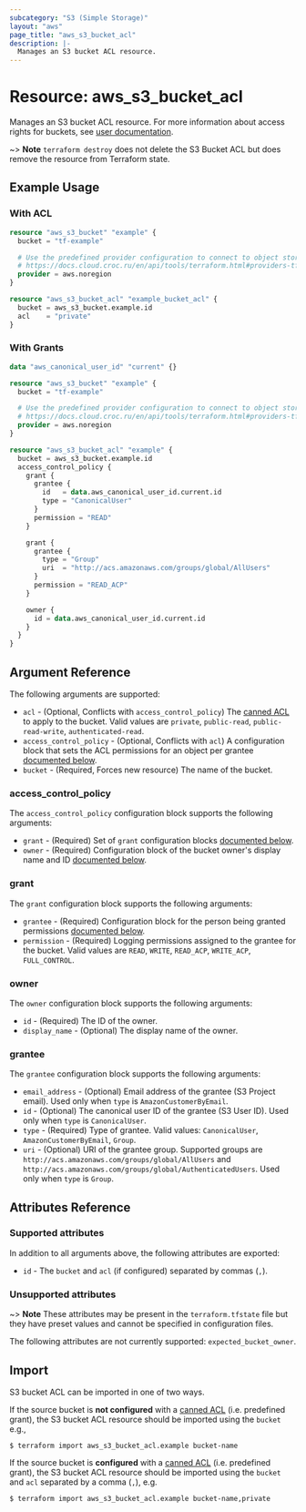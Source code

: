 ```yaml
---
subcategory: "S3 (Simple Storage)"
layout: "aws"
page_title: "aws_s3_bucket_acl"
description: |-
  Manages an S3 bucket ACL resource.
---
```


[access-rights]: https://docs.cloud.croc.ru/en/services/object_storage/operations.html#s3accessrules
[canned-acl]: https://docs.cloud.croc.ru/en/api/s3/acl.html#cannedacl

# Resource: aws_s3_bucket_acl

Manages an S3 bucket ACL resource.
For more information about access rights for buckets, see [user documentation][access-rights].

~> **Note** `terraform destroy` does not delete the S3 Bucket ACL but does remove the resource from Terraform state.

## Example Usage

### With ACL

```terraform
resource "aws_s3_bucket" "example" {
  bucket = "tf-example"

  # Use the predefined provider configuration to connect to object storage
  # https://docs.cloud.croc.ru/en/api/tools/terraform.html#providers-tf
  provider = aws.noregion
}

resource "aws_s3_bucket_acl" "example_bucket_acl" {
  bucket = aws_s3_bucket.example.id
  acl    = "private"
}
```

### With Grants

```terraform
data "aws_canonical_user_id" "current" {}

resource "aws_s3_bucket" "example" {
  bucket = "tf-example"

  # Use the predefined provider configuration to connect to object storage
  # https://docs.cloud.croc.ru/en/api/tools/terraform.html#providers-tf
  provider = aws.noregion
}

resource "aws_s3_bucket_acl" "example" {
  bucket = aws_s3_bucket.example.id
  access_control_policy {
    grant {
      grantee {
        id   = data.aws_canonical_user_id.current.id
        type = "CanonicalUser"
      }
      permission = "READ"
    }

    grant {
      grantee {
        type = "Group"
        uri  = "http://acs.amazonaws.com/groups/global/AllUsers"
      }
      permission = "READ_ACP"
    }

    owner {
      id = data.aws_canonical_user_id.current.id
    }
  }
}
```

## Argument Reference

The following arguments are supported:

* `acl` - (Optional, Conflicts with `access_control_policy`) The [canned ACL][canned-acl] to apply to the bucket. Valid values are `private`, `public-read`, `public-read-write`, `authenticated-read`.
* `access_control_policy` - (Optional, Conflicts with `acl`) A configuration block that sets the ACL permissions for an object per grantee [documented below](#access_control_policy).
* `bucket` - (Required, Forces new resource) The name of the bucket.

### access_control_policy

The `access_control_policy` configuration block supports the following arguments:

* `grant` - (Required) Set of `grant` configuration blocks [documented below](#grant).
* `owner` - (Required) Configuration block of the bucket owner's display name and ID [documented below](#owner).

### grant

The `grant` configuration block supports the following arguments:

* `grantee` - (Required) Configuration block for the person being granted permissions [documented below](#grantee).
* `permission` - (Required) Logging permissions assigned to the grantee for the bucket. Valid values are `READ`, `WRITE`, `READ_ACP`, `WRITE_ACP`, `FULL_CONTROL`.

### owner

The `owner` configuration block supports the following arguments:

* `id` - (Required) The ID of the owner.
* `display_name` - (Optional) The display name of the owner.

### grantee

The `grantee` configuration block supports the following arguments:

* `email_address` - (Optional) Email address of the grantee (S3 Project email). Used only when `type` is `AmazonCustomerByEmail`.
* `id` - (Optional) The canonical user ID of the grantee (S3 User ID). Used only when `type` is `CanonicalUser`.
* `type` - (Required) Type of grantee. Valid values: `CanonicalUser`, `AmazonCustomerByEmail`, `Group`.
* `uri` - (Optional) URI of the grantee group. Supported groups are `http://acs.amazonaws.com/groups/global/AllUsers` and `http://acs.amazonaws.com/groups/global/AuthenticatedUsers`. Used only when `type` is `Group`.

## Attributes Reference

### Supported attributes

In addition to all arguments above, the following attributes are exported:

* `id` - The `bucket` and `acl` (if configured) separated by commas (`,`).

### Unsupported attributes

~> **Note** These attributes may be present in the `terraform.tfstate` file but they have preset values and cannot be specified in configuration files.

The following attributes are not currently supported: `expected_bucket_owner`.

## Import

S3 bucket ACL can be imported in one of two ways.


If the source bucket is **not configured** with a [canned ACL][canned-acl] (i.e. predefined grant),
the S3 bucket ACL resource should be imported using the `bucket` e.g.,

```
$ terraform import aws_s3_bucket_acl.example bucket-name
```

If the source bucket is **configured** with a [canned ACL][canned-acl] (i.e. predefined grant),
the S3 bucket ACL resource should be imported using the `bucket` and `acl` separated by a comma (`,`), e.g.

```
$ terraform import aws_s3_bucket_acl.example bucket-name,private
```
